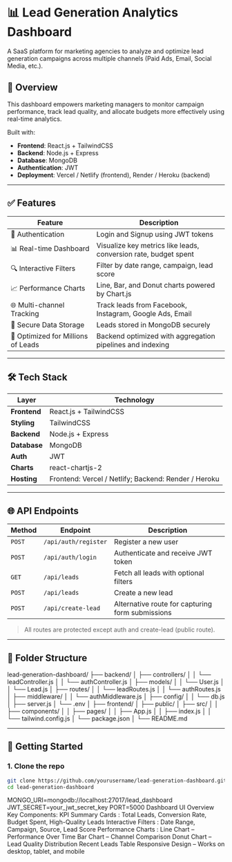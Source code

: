 # 📊 Lead Generation Analytics Dashboard

A SaaS platform for marketing agencies to analyze and optimize lead generation campaigns across multiple channels (Paid Ads, Email, Social Media, etc.).

## 🧾 Overview

This dashboard empowers marketing managers to monitor campaign performance, track lead quality, and allocate budgets more effectively using real-time analytics.

Built with:

- **Frontend**: React.js + TailwindCSS
- **Backend**: Node.js + Express
- **Database**: MongoDB
- **Authentication**: JWT
- **Deployment**: Vercel / Netlify (frontend), Render / Heroku (backend)

---

## ✅ Features

| Feature                            | Description                                                     |
| ---------------------------------- | --------------------------------------------------------------- |
| 🔐 Authentication                  | Login and Signup using JWT tokens                               |
| 📊 Real-time Dashboard             | Visualize key metrics like leads, conversion rate, budget spent |
| 🔍 Interactive Filters             | Filter by date range, campaign, lead score                      |
| 📈 Performance Charts              | Line, Bar, and Donut charts powered by Chart.js                 |
| 🌐 Multi-channel Tracking          | Track leads from Facebook, Instagram, Google Ads, Email         |
| 💾 Secure Data Storage             | Leads stored in MongoDB securely                                |
| 🚀 Optimized for Millions of Leads | Backend optimized with aggregation pipelines and indexing       |

---

## 🛠️ Tech Stack

| Layer        | Technology                                           |
| ------------ | ---------------------------------------------------- |
| **Frontend** | React.js + TailwindCSS                               |
| **Styling**  | TailwindCSS                                          |
| **Backend**  | Node.js + Express                                    |
| **Database** | MongoDB                                              |
| **Auth**     | JWT                                                  |
| **Charts**   | react-chartjs-2                                      |
| **Hosting**  | Frontend: Vercel / Netlify; Backend: Render / Heroku |

---

## 🌐 API Endpoints

| Method | Endpoint             | Description                                      |
| ------ | -------------------- | ------------------------------------------------ |
| `POST` | `/api/auth/register` | Register a new user                              |
| `POST` | `/api/auth/login`    | Authenticate and receive JWT token               |
| `GET`  | `/api/leads`         | Fetch all leads with optional filters            |
| `POST` | `/api/leads`         | Create a new lead                                |
| `POST` | `/api/create-lead`   | Alternative route for capturing form submissions |

> All routes are protected except auth and create-lead (public route).

---

## 📁 Folder Structure

lead-generation-dashboard/
├── backend/
│ ├── controllers/
│ │ └── leadController.js
│ │ └── authController.js
│ ├── models/
│ │ └── User.js
│ │ └── Lead.js
│ ├── routes/
│ │ └── leadRoutes.js
│ │ └── authRoutes.js
│ ├── middleware/
│ │ └── authMiddleware.js
│ ├── config/
│ │ └── db.js
│ ├── server.js
│ └── .env
│
├── frontend/
│ ├── public/
│ ├── src/
│ │ ├── components/
│ │ ├── pages/
│ │ ├── App.js
│ │ ├── index.js
│ │ └── tailwind.config.js
│ └── package.json
│
└── README.md

---

## 🚀 Getting Started

### 1. Clone the repo

```bash
git clone https://github.com/yourusername/lead-generation-dashboard.git
cd lead-generation-dashboard
```

MONGO_URI=mongodb://localhost:27017/lead_dashboard
JWT_SECRET=your_jwt_secret_key
PORT=5000
Dashboard UI Overview
Key Components:
KPI Summary Cards : Total Leads, Conversion Rate, Budget Spent, High-Quality Leads
Interactive Filters : Date Range, Campaign, Source, Lead Score
Performance Charts :
Line Chart – Performance Over Time
Bar Chart – Channel Comparison
Donut Chart – Lead Quality Distribution
Recent Leads Table
Responsive Design – Works on desktop, tablet, and mobile
